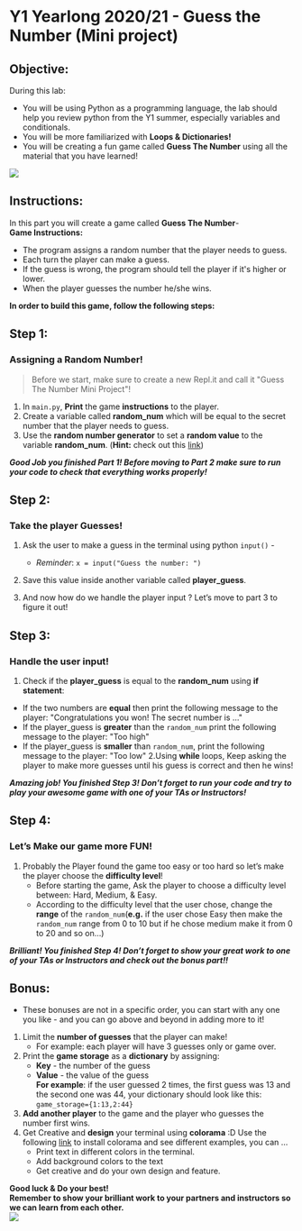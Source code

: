 # Y1 Yearlong 2020/21 - Guess the Number (Mini project)

## Objective:
During this lab: 
- You will be using Python as a programming language, the lab should help you review python from the Y1 summer, especially variables and conditionals.
- You will be more familiarized with **Loops & Dictionaries!**
- You will be creating a fun game called **Guess The Number** using all the material that you have learned!






[![](https://68.media.tumblr.com/74326aa495e4fbc74fbb2ada3cbdc347/tumblr_ol9f1rNceq1vd602xo1_500.gif)]()




## Instructions:
In this part you will create a game called **Guess The Number**-  
**Game Instructions:**
- The program assigns a random number that the player needs to guess.
- Each turn the player can make a guess.
- If the guess is wrong, the program should tell the player if it's higher or lower.
- When the player guesses the number he/she wins.

**In order to build this game, follow the following steps:**

## **Step 1**: 
### Assigning a Random Number!

> Before we start, make sure to create a new Repl.it and call it "Guess The Number Mini Project"!

1. In `main.py`, **Print** the game **instructions** to the player.
2. Create a variable called **random_num** which will be equal to the secret number that the player needs to guess.
3. Use the **random number generator** to set a **random value** to the variable **random_num**. (**Hint:** check out this [link](https://www.tutorialspoint.com/generating-random-number-list-in-python))

***Good Job you finished Part 1! Before moving to Part 2 make sure to run your code to check that everything works properly!***

## **Step 2**: 
### Take the player Guesses!
1. Ask the user to make a guess in the terminal using python `input()` - 
    - *Reminder*: `x = input("Guess the number: ")`
    

2. Save this value inside another variable called **player_guess**.
3. And now how do we handle the player input ? Let’s move to part 3 to figure it out!

## **Step 3**: 
### Handle the user input!
1. Check if the **player_guess** is equal to the **random_num** using **if statement**:
  - If the two numbers are **equal** then print the following message to the player: "Congratulations you won! The secret number is …"
  - If the player_guess is **greater** than the `random_num` print the following message to the player: "Too high"
  - If the player_guess is **smaller** than `random_num`, print the following message to the player: "Too low"
2.Using **while** loops, Keep asking the player to make more guesses until his guess is correct and then he wins!

***Amazing job! You finished Step 3! Don’t forget to run your code and try to play your awesome game with one of your TAs or Instructors!***

## **Step 4**: 
### Let’s Make our game more FUN!
1. Probably the Player found the game too easy or too hard so let’s make the player choose the **difficulty level**!
    - Before starting the game, Ask the player to choose a difficulty level between: Hard, Medium, & Easy.
    - According to the difficulty level that the user chose, change the **range** of the `random_num`(**e.g.** if the user chose Easy then make the `random_num` range from 0 to 10 but if he chose medium make it from 0 to 20 and so on…)

***Brilliant! You finished Step 4! Don’t forget to show your great work to one of your TAs or Instructors and check out the bonus part!!***

## Bonus:
* These bonuses are not in a specific order, you can start with any one you like - and you can go above and beyond in adding more to it!   

1. Limit the **number of guesses** that the player can make!
    - For example: each player will have 3 guesses only or game over.
2. Print the **game storage** as a **dictionary** by assigning:
    - **Key** - the number of the guess
    - **Value** - the value of the guess  
**For example**: if the user guessed 2 times, the first guess was 13 and the second one was 44, your dictionary should look like this: `game_storage={1:13,2:44}`  
3. **Add another player** to the game and the player who guesses the number first wins.
4. Get Creative and **design** your terminal using **colorama** :D Use the following [link](https://pypi.org/project/colorama/) to install colorama and see different examples, you can ...
    - Print text in different colors in the terminal.
    - Add background colors to the text 
    - Get creative and do your own design and feature.

**Good luck & Do your best!  
Remember to show your brilliant work to your partners and instructors so we can learn from each other.**   
![](https://www.dogwonder.co.uk/wp-content/uploads/2009/12/tumblr_ku2pvuJkJG1qz9qooo1_r1_400.gif)
